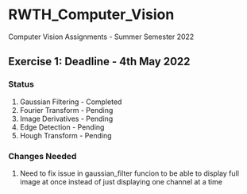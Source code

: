 # RWTH_Computer_Vision
Computer Vision Assignments - Summer Semester 2022

## Exercise 1: Deadline - 4th May 2022

### Status 

1. Gaussian Filtering - Completed
2. Fourier Transform - Pending 
3. Image Derivatives - Pending 
4. Edge Detection - Pending
5.  Hough Transform - Pending 

### Changes Needed
1. Need to fix issue in gaussian_filter funcion to be able to display full image at once instead of just displaying one channel at a time 
